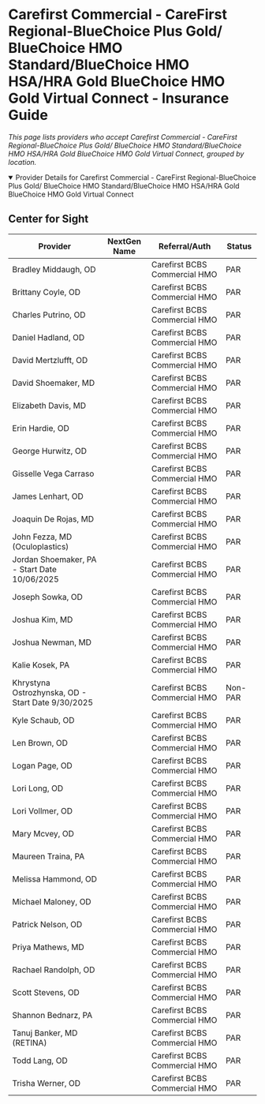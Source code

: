 # Carefirst Commercial - CareFirst Regional-BlueChoice Plus Gold/ BlueChoice HMO Standard/BlueChoice HMO HSA/HRA Gold BlueChoice HMO Gold Virtual Connect - Insurance Guide

*This page lists providers who accept Carefirst Commercial - CareFirst Regional-BlueChoice Plus Gold/ BlueChoice HMO Standard/BlueChoice HMO HSA/HRA Gold BlueChoice HMO Gold Virtual Connect, grouped by location.*

<details open><summary>Provider Details for Carefirst Commercial - CareFirst Regional-BlueChoice Plus Gold/ BlueChoice HMO Standard/BlueChoice HMO HSA/HRA Gold BlueChoice HMO Gold Virtual Connect</summary>

## Center for Sight

| Provider | NextGen Name | Referral/Auth | Status |
|----------|-------------|--------------|--------|
| Bradley Middaugh, OD |  | Carefirst BCBS Commercial HMO | PAR |
| Brittany Coyle, OD |  | Carefirst BCBS Commercial HMO | PAR |
| Charles Putrino, OD |  | Carefirst BCBS Commercial HMO | PAR |
| Daniel Hadland, OD |  | Carefirst BCBS Commercial HMO | PAR |
| David Mertzlufft, OD |  | Carefirst BCBS Commercial HMO | PAR |
| David Shoemaker, MD |  | Carefirst BCBS Commercial HMO | PAR |
| Elizabeth Davis, MD |  | Carefirst BCBS Commercial HMO | PAR |
| Erin Hardie, OD |  | Carefirst BCBS Commercial HMO | PAR |
| George Hurwitz, OD |  | Carefirst BCBS Commercial HMO | PAR |
| Gisselle Vega Carraso |  | Carefirst BCBS Commercial HMO | PAR |
| James Lenhart, OD |  | Carefirst BCBS Commercial HMO | PAR |
| Joaquin De Rojas, MD |  | Carefirst BCBS Commercial HMO | PAR |
| John Fezza, MD (Oculoplastics) |  | Carefirst BCBS Commercial HMO | PAR |
| Jordan Shoemaker, PA - Start Date 10/06/2025 |  | Carefirst BCBS Commercial HMO | PAR |
| Joseph Sowka, OD |  | Carefirst BCBS Commercial HMO | PAR |
| Joshua Kim, MD |  | Carefirst BCBS Commercial HMO | PAR |
| Joshua Newman, MD |  | Carefirst BCBS Commercial HMO | PAR |
| Kalie Kosek, PA |  | Carefirst BCBS Commercial HMO | PAR |
| Khrystyna Ostrozhynska, OD - Start Date 9/30/2025 |  | Carefirst BCBS Commercial HMO | Non-PAR |
| Kyle Schaub, OD |  | Carefirst BCBS Commercial HMO | PAR |
| Len Brown, OD |  | Carefirst BCBS Commercial HMO | PAR |
| Logan Page, OD |  | Carefirst BCBS Commercial HMO | PAR |
| Lori Long, OD |  | Carefirst BCBS Commercial HMO | PAR |
| Lori Vollmer, OD |  | Carefirst BCBS Commercial HMO | PAR |
| Mary Mcvey, OD |  | Carefirst BCBS Commercial HMO | PAR |
| Maureen Traina, PA |  | Carefirst BCBS Commercial HMO | PAR |
| Melissa Hammond, OD |  | Carefirst BCBS Commercial HMO | PAR |
| Michael Maloney, OD |  | Carefirst BCBS Commercial HMO | PAR |
| Patrick Nelson, OD |  | Carefirst BCBS Commercial HMO | PAR |
| Priya Mathews, MD |  | Carefirst BCBS Commercial HMO | PAR |
| Rachael Randolph, OD |  | Carefirst BCBS Commercial HMO | PAR |
| Scott Stevens, OD |  | Carefirst BCBS Commercial HMO | PAR |
| Shannon Bednarz, PA |  | Carefirst BCBS Commercial HMO | PAR |
| Tanuj Banker, MD (RETINA) |  | Carefirst BCBS Commercial HMO | PAR |
| Todd Lang, OD |  | Carefirst BCBS Commercial HMO | PAR |
| Trisha Werner, OD |  | Carefirst BCBS Commercial HMO | PAR |

</details>

